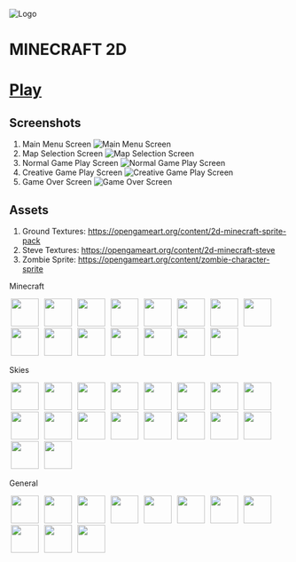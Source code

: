 ![Logo](screenshots/logo.png?raw=true "MINECRAFT2D")
# MINECRAFT 2D

# [Play](https://silwalanish.github.io/minecraft2d/) 

## Screenshots
1. Main Menu Screen ![Main Menu Screen](screenshots/mainmenu.png "Main Menu Screen")
2. Map Selection Screen ![Map Selection Screen](screenshots/map_selector.png "Map Selection Screen")
3. Normal Game Play Screen ![Normal Game Play Screen](screenshots/gameplay.png "Normal Game Play Screen")
4. Creative Game Play Screen ![Creative Game Play Screen](screenshots/creative_mode.png "Creative Game Play Screen")
5. Game Over Screen ![Game Over Screen](screenshots/gameover.png "Game Over Screen")

## Assets
1. Ground Textures: https://opengameart.org/content/2d-minecraft-sprite-pack
2. Steve Textures: https://opengameart.org/content/2d-minecraft-steve
3. Zombie Sprite: https://opengameart.org/content/zombie-character-sprite

Minecraft
<div>
  <img src="images/minecraft/Spritesheet.PNG?raw=true" width=50 height=50 hspace=3>
  <img src="images/minecraft/Tnt.PNG?raw=true" width=50 height=50 hspace=3>
  <img src="images/minecraft/Water.PNG?raw=true" width=50 height=50 hspace=3>
  <img src="images/minecraft/coat.png?raw=true" width=50 height=50 hspace=3>
  <img src="images/minecraft/dirt.png?raw=true" width=50 height=50 hspace=3>
  <img src="images/minecraft/glass.png?raw=true" width=50 height=50 hspace=3>
  <img src="images/minecraft/gold.png?raw=true" width=50 height=50 hspace=3>
  <img src="images/minecraft/gold.png?raw=true" width=50 height=50 hspace=3>
  <img src="images/minecraft/grass.png?raw=true" width=50 height=50 hspace=3>
  <img src="images/minecraft/leaves.png?raw=true" width=50 height=50 hspace=3>
  <img src="images/minecraft/redstone.png?raw=true" width=50 height=50 hspace=3>
  <img src="images/minecraft/sand.png?raw=true" width=50 height=50 hspace=3>
  <img src="images/minecraft/stone.png?raw=true" width=50 height=50 hspace=3>
  <img src="images/minecraft/wood_ground.png?raw=true" width=50 height=50 hspace=3>
  <img src="images/minecraft/wood_trunk.png?raw=true" width=50 height=50 hspace=3>
</div>

Skies
<div>
  <img src="images/skies/air.png?raw=true" width=50 height=50 hspace=3>
  <img src="images/skies/aug.png?raw=true" width=50 height=50 hspace=3>
  <img src="images/skies/bah.png?raw=true" width=50 height=50 hspace=3>
  <img src="images/skies/cit.png?raw=true" width=50 height=50 hspace=3>
  <img src="images/skies/day.png?raw=true" width=50 height=50 hspace=3>
  <img src="images/skies/dro.png?raw=true" width=50 height=50 hspace=3>
  <img src="images/skies/dus.png?raw=true" width=50 height=50 hspace=3>
  <img src="images/skies/ice.png?raw=true" width=50 height=50 hspace=3>
  <img src="images/skies/ken.png?raw=true" width=50 height=50 hspace=3>
  <img src="images/skies/mon.png?raw=true" width=50 height=50 hspace=3>
  <img src="images/skies/mor.png?raw=true" width=50 height=50 hspace=3>
  <img src="images/skies/nac.png?raw=true" width=50 height=50 hspace=3>
  <img src="images/skies/omb.png?raw=true" width=50 height=50 hspace=3>
  <img src="images/skies/ora.png?raw=true" width=50 height=50 hspace=3>
  <img src="images/skies/sen.png?raw=true" width=50 height=50 hspace=3>
  <img src="images/skies/sno.png?raw=true" width=50 height=50 hspace=3>
  <img src="images/skies/son.png?raw=true" width=50 height=50 hspace=3>
  <img src="images/skies/twi.png?raw=true" width=50 height=50 hspace=3>
</div>

General
<div>
  <img src="images/anim-sheet.png?raw=true" width=50 height=50 hspace=3>
  <img src="images/apple.png?raw=true" width=50 height=50 hspace=3>
  <img src="images/birch_planks.png?raw=true" width=50 height=50 hspace=3>
  <img src="images/clay.png?raw=true" width=50 height=50 hspace=3>
  <img src="images/cobblestone.png?raw=true" width=50 height=50 hspace=3>
  <img src="images/gold_block.png?raw=true" width=50 height=50 hspace=3>
  <img src="images/health.png?raw=true" width=50 height=50 hspace=3>
  <img src="images/inventory.png?raw=true" width=50 height=50 hspace=3>
  <img src="images/state-transition.png?raw=true" width=50 height=50 hspace=3>
  <img src="images/zombie_typea_attack_spritesheet.png?raw=true" width=50 height=50 hspace=3>
  <img src="images/zombie_typea_walk_spritesheet.png?raw=true" width=50 height=50 hspace=3>
</div>
